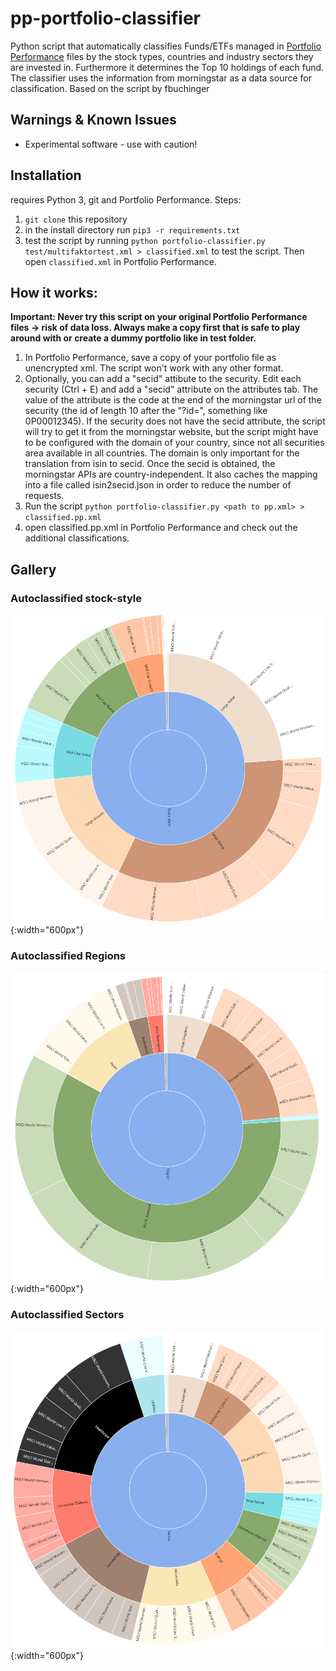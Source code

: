 # pp-portfolio-classifier


Python script that automatically classifies Funds/ETFs managed in [Portfolio Performance](https://www.portfolio-performance.info/) files by the stock types, countries and industry sectors they are invested in. Furthermore it determines the Top 10 holdings of each fund. The classifier uses the information from morningstar as a data source for classification.
Based on the script by fbuchinger

## Warnings & Known Issues
- Experimental software - use with caution!  

## Installation
requires Python 3, git and Portfolio Performance.
Steps:
1. `git clone` this repository
2. in the install directory run `pip3 -r requirements.txt`
3. test the script by running `python portfolio-classifier.py test/multifaktortest.xml > classified.xml` to test the script. Then open `classified.xml` in Portfolio Performance.

## How it works:

**Important: Never try this script on your original Portfolio Performance files -> risk of data loss. Always make a copy first that is safe to play around with or create a dummy portfolio like in test folder.**

1. In Portfolio Performance, save a copy of your portfolio file as unencrypted xml. The script won't work with any other format.
1. Optionally, you can add a "secid" attibute to the security. Edit each security (Ctrl + E) and add a "secid" attribute on the attributes tab. The value of the attribute is the code at the end of the morningstar url of the security (the id of length 10 after the  "?id=", something like 0P00012345). If the security does not have the secid attribute, the script will try to get it from the morningstar website, but the script might have to be configured with the domain of your country, since not all securities area available in all countries. The domain is only important for the translation from isin to secid. Once the secid is obtained, the morningstar APIs are country-independent. It also caches the mapping into a file called isin2secid.json in order to reduce the number of requests.
3. Run the script `python portfolio-classifier.py <path to pp.xml> > classified.pp.xml` 
4. open classified.pp.xml in Portfolio Performance and check out the additional classifications.


## Gallery

### Autoclassified stock-style
![Autoclassified Security types](docs/img/autoclassified-stock-style.png){:width="600px"}


### Autoclassified Regions
![Autoclassified Regions](docs/img/autoclassified-regions.png){:width="600px"}


### Autoclassified Sectors
![Autoclassified Sectors](docs/img/autoclassified-sectors.png){:width="600px"}